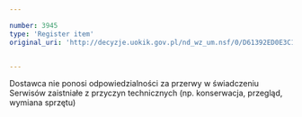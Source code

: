 ```yaml
---

number: 3945
type: 'Register item'
original_uri: 'http://decyzje.uokik.gov.pl/nd_wz_um.nsf/0/D61392ED0E3C13B4C1257AB1002DC9E2?OpenDocument'


---
```


Dostawca nie ponosi odpowiedzialności za przerwy w świadczeniu Serwisów zaistniałe z przyczyn technicznych (np. konserwacja, przegląd, wymiana sprzętu)
